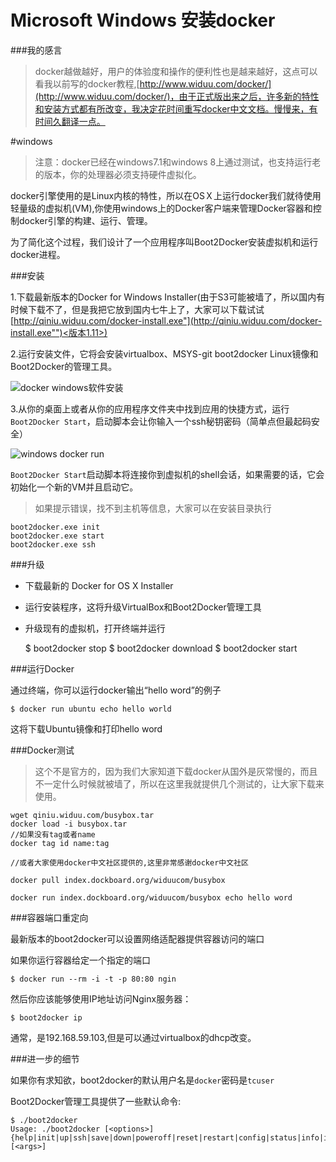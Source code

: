 Microsoft Windows 安装docker
===

###我的感言

>docker越做越好，用户的体验度和操作的便利性也是越来越好，这点可以看我以前写的docker教程,[http://www.widuu.com/docker/](http://www.widuu.com/docker/)，由于正式版出来之后，许多新的特性和安装方式都有所改变，我决定花时间重写docker中文文档。慢慢来，有时间久翻译一点。

#windows

>注意：docker已经在windows7.1和windows 8上通过测试，也支持运行老的版本，你的处理器必须支持硬件虚拟化。

docker引擎使用的是Linux内核的特性，所以在OSＸ上运行docker我们就待使用轻量级的虚拟机(VM),你使用windows上的Docker客户端来管理Docker容器和控制docker引擎的构建、运行、管理。

为了简化这个过程，我们设计了一个应用程序叫Boot2Docker安装虚拟机和运行docker进程。

###安装

1.下载最新版本的Docker for Windows Installer(由于S3可能被墙了，所以国内有时候下载不了，但是我把它放到国内七牛上了，大家可以下载试试[http://qiniu.widuu.com/docker-install.exe"](http://qiniu.widuu.com/docker-install.exe"")<版本1.11>)

2.运行安装文件，它将会安装virtualbox、MSYS-git boot2docker Linux镜像和Boot2Docker的管理工具。

![docker windows软件安装](http://widuu.u.qiniudn.com/windows_docker.png)

3.从你的桌面上或者从你的应用程序文件夹中找到应用的快捷方式，运行`Boot2Docker Start`，启动脚本会让你输入一个ssh秘钥密码（简单点但最起码安全）

![windows docker run](http://widuu.u.qiniudn.com/windows_docker2.png)

`Boot2Docker Start`启动脚本将连接你到虚拟机的shell会话，如果需要的话，它会初始化一个新的VM并且启动它。

>如果提示错误，找不到主机等信息，大家可以在安装目录执行
	
	boot2docker.exe init
	boot2docker.exe start
	boot2docker.exe ssh
###升级

+ 下载最新的 Docker for OS X Installer
+ 运行安装程序，这将升级VirtualBox和Boot2Docker管理工具
+ 升级现有的虚拟机，打开终端并运行

	$ boot2docker stop
	$ boot2docker download
	$ boot2docker start

###运行Docker

通过终端，你可以运行docker输出“hello word”的例子

	$ docker run ubuntu echo hello world

这将下载Ubuntu镜像和打印hello word

###Docker测试

>这个不是官方的，因为我们大家知道下载docker从国外是灰常慢的，而且不一定什么时候就被墙了，所以在这里我就提供几个测试的，让大家下载来使用。

	wget qiniu.widuu.com/busybox.tar
	docker load -i busybox.tar
	//如果没有tag或者name
	docker tag id name:tag
	
	//或者大家使用docker中文社区提供的,这里非常感谢docker中文社区
	
	docker pull index.dockboard.org/widuucom/busybox
	
	docker run index.dockboard.org/widuucom/busybox echo hello word

###容器端口重定向

最新版本的boot2docker可以设置网络适配器提供容器访问的端口

如果你运行容器给定一个指定的端口

	$ docker run --rm -i -t -p 80:80 ngin

然后你应该能够使用IP地址访问Nginx服务器：

	$ boot2docker ip

通常，是192.168.59.103,但是可以通过virtualbox的dhcp改变。

###进一步的细节

如果你有求知欲，boot2docker的默认用户名是`docker`密码是`tcuser`

Boot2Docker管理工具提供了一些默认命令:

	$ ./boot2docker
	Usage: ./boot2docker [<options>]
	{help|init|up|ssh|save|down|poweroff|reset|restart|config|status|info|ip|delete|download|version} [<args>]
